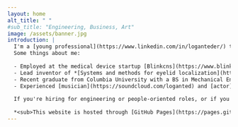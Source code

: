 ```yaml
---
layout: home
alt_title: " "
#sub_title: "Engineering, Business, Art"
image: /assets/banner.jpg
introduction: |
  I'm a [young professional](https://www.linkedin.com/in/loganteder/) trying to lead into my next career move.
  Some things about me:
  
  - Employed at the medical device startup [Blinkcns](https://www.blinkcns.com/) (Charleston, SC) for over four years in various roles involving hardware engineering, programming, management, and design.
  - Lead inventor of *[Systems and methods for eyelid localization](https://patents.google.com/patent/WO2022251703A2/en)* and *[Systems and methods for determining eye closure status](https://patents.google.com/patent/WO2023154899A1/en)*, both with Blinkcns.
  - Recent graduate from Columbia University with a BS in Mechanical Engineering.
  - Experienced [musician](https://soundcloud.com/loganted) and [actor](https://charlestonstage.com/helium-cast-2018) with a bit of formal training in each.
  
  If you're hiring for engineering or people-oriented roles, or if you'd like to collaborate on a project, I'd love to hear from you. I'm a quick learner and always up for a new challenge!
  
  *<sub>This website is hosted through [GitHub Pages](https://pages.github.com/), source available [here](https://github.com/LTeder/lteder.github.io).</sub>*
---
```

